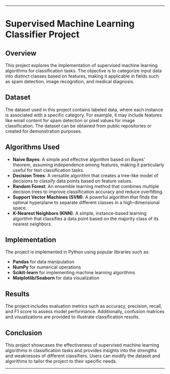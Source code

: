 

---

# Supervised Machine Learning Classifier Project

## Overview
This project explores the implementation of supervised machine learning algorithms for classification tasks. The objective is to categorize input data into distinct classes based on features, making it applicable in fields such as spam detection, image recognition, and medical diagnosis.

## Dataset
The dataset used in this project contains labeled data, where each instance is associated with a specific category. For example, it may include features like email content for spam detection or pixel values for image classification. The dataset can be obtained from public repositories or created for demonstration purposes.

## Algorithms Used
- **Naive Bayes**: A simple and effective algorithm based on Bayes' theorem, assuming independence among features, making it particularly useful for text classification tasks.
- **Decision Trees**: A versatile algorithm that creates a tree-like model of decisions to classify data points based on feature values.
- **Random Forest**: An ensemble learning method that combines multiple decision trees to improve classification accuracy and reduce overfitting.
- **Support Vector Machines (SVM)**: A powerful algorithm that finds the optimal hyperplane to separate different classes in a high-dimensional space.
- **K-Nearest Neighbors (KNN)**: A simple, instance-based learning algorithm that classifies a data point based on the majority class of its nearest neighbors.

## Implementation
The project is implemented in Python using popular libraries such as:
- **Pandas** for data manipulation
- **NumPy** for numerical operations
- **Scikit-learn** for implementing machine learning algorithms
- **Matplotlib/Seaborn** for data visualization

## Results
The project includes evaluation metrics such as accuracy, precision, recall, and F1 score to assess model performance. Additionally, confusion matrices and visualizations are provided to illustrate classification results.

## Conclusion
This project showcases the effectiveness of supervised machine learning algorithms in classification tasks and provides insights into the strengths and weaknesses of different classifiers. Users can modify the dataset and algorithms to tailor the project to their specific needs.

---

